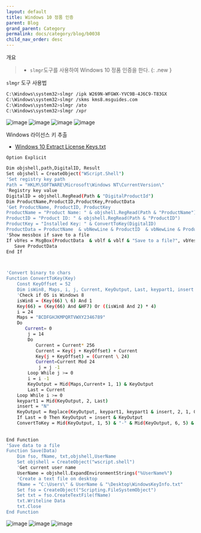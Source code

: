 ```yaml
---
layout: default
title: Windows 10 정품 인증
parent: Blog
grand_parent: Category
permalink: docs/category/blog/b0038
child_nav_order: desc
---
```


개요

> - `slmgr`도구를 사용하여 Windows 10 정품 인증을 한다.
{: .new }

`slmgr` 도구 사용법

```bash
C:\Windows\system32>slmgr /ipk W269N-WFGWX-YVC9B-4J6C9-T83GX
C:\Windows\system32>slmgr /skms kms8.msguides.com
C:\Windows\system32>slmgr /ato
C:\Windows\system32>slmgr /xpr
```

![image](https://user-images.githubusercontent.com/36792594/195773136-a66c402a-6241-4003-9a28-fd97fd26194f.png)
![image](https://user-images.githubusercontent.com/36792594/195773257-2562a7f4-1008-45b8-9da6-c75cd37c6af7.png)
![image](https://user-images.githubusercontent.com/36792594/195773400-f9231cbe-6a5b-424a-99f3-801b8b886a1e.png)
![image](https://user-images.githubusercontent.com/36792594/195773826-0e5087fe-6407-438f-95cc-7a56667a6163.png)


Windows 라이선스 키 추출

- [Windows 10 Extract License Keys.txt](https://github.com/heaths2/heaths2.github.io/files/9783181/Windows.10.Extract.License.Keys.txt)

```bash
Option Explicit 

Dim objshell,path,DigitalID, Result 
Set objshell = CreateObject("WScript.Shell")
'Set registry key path
Path = "HKLM\SOFTWARE\Microsoft\Windows NT\CurrentVersion\"
'Registry key value
DigitalID = objshell.RegRead(Path & "DigitalProductId")
Dim ProductName,ProductID,ProductKey,ProductData
'Get ProductName, ProductID, ProductKey
ProductName = "Product Name: " & objshell.RegRead(Path & "ProductName")
ProductID = "Product ID: " & objshell.RegRead(Path & "ProductID")
ProductKey = "Installed Key: " & ConvertToKey(DigitalID) 
ProductData = ProductName  & vbNewLine & ProductID  & vbNewLine & ProductKey
'Show messbox if save to a file 
If vbYes = MsgBox(ProductData  & vblf & vblf & "Save to a file?", vbYesNo + vbQuestion, "BackUp Windows Key Information") then
   Save ProductData 
End If



'Convert binary to chars
Function ConvertToKey(Key)
    Const KeyOffset = 52
    Dim isWin8, Maps, i, j, Current, KeyOutput, Last, keypart1, insert
    'Check if OS is Windows 8
    isWin8 = (Key(66) \ 6) And 1
    Key(66) = (Key(66) And &HF7) Or ((isWin8 And 2) * 4)
    i = 24
    Maps = "BCDFGHJKMPQRTVWXY2346789"
    Do
       Current= 0
        j = 14
        Do
           Current = Current* 256
           Current = Key(j + KeyOffset) + Current
           Key(j + KeyOffset) = (Current \ 24)
           Current=Current Mod 24
            j = j -1
        Loop While j >= 0
        i = i -1
        KeyOutput = Mid(Maps,Current+ 1, 1) & KeyOutput
        Last = Current
    Loop While i >= 0 
    keypart1 = Mid(KeyOutput, 2, Last)
    insert = "N"
    KeyOutput = Replace(KeyOutput, keypart1, keypart1 & insert, 2, 1, 0)
    If Last = 0 Then KeyOutput = insert & KeyOutput
    ConvertToKey = Mid(KeyOutput, 1, 5) & "-" & Mid(KeyOutput, 6, 5) & "-" & Mid(KeyOutput, 11, 5) & "-" & Mid(KeyOutput, 16, 5) & "-" & Mid(KeyOutput, 21, 5)
   
    
End Function
'Save data to a file
Function Save(Data)
    Dim fso, fName, txt,objshell,UserName
    Set objshell = CreateObject("wscript.shell")
    'Get current user name 
    UserName = objshell.ExpandEnvironmentStrings("%UserName%") 
    'Create a text file on desktop 
    fName = "C:\Users\" & UserName & "\Desktop\WindowsKeyInfo.txt"
    Set fso = CreateObject("Scripting.FileSystemObject")
    Set txt = fso.CreateTextFile(fName)
    txt.Writeline Data
    txt.Close
End Function
```

![image](https://user-images.githubusercontent.com/36792594/195779926-2daf5e28-1fbf-4915-aa1f-138c8282d574.png)
![image](https://user-images.githubusercontent.com/36792594/195780129-121b7f27-743f-458d-be3a-2d60b8fc5867.png)
![image](https://user-images.githubusercontent.com/36792594/195780524-40b81de2-64ac-4d75-baa0-6ce142309810.png)
